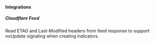 #### Integrations
##### Cloudflare Feed
Read ETAG and Last-Modified headers from feed response to support *noUpdate* signaling when creating indicators.
